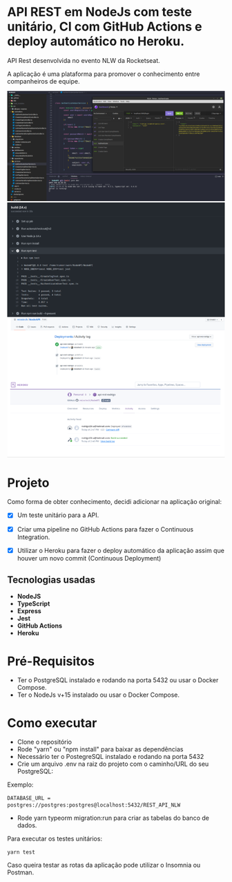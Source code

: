 # API REST em NodeJs com teste unitário, CI com GitHub Actions e deploy automático no Heroku.

API Rest desenvolvida no evento NLW da Rocketseat.

A aplicação é uma plataforma para promover o conhecimento entre companheiros de equipe. 

![Preview-Screens](https://github.com/reisstech/NodeAPI/blob/main/imgs_1.png)
![Preview-Screens](https://github.com/reisstech/NodeAPI/blob/main/imgs_2.png) 

# Projeto

Como forma de obter conhecimento, decidi adicionar na aplicação original:


- [x] Um teste unitário para a API.
- [x] Criar uma pipeline no GitHub Actions para fazer o Continuous Integration.
- [x] Utilizar o Heroku para fazer o deploy automático da aplicação assim que houver um novo commit (Continuous Deployment)


## Tecnologias usadas

* **NodeJS**
* **TypeScript**
*  **Express**
*  **Jest**
*  **GitHub Actions**
* **Heroku**

# Pré-Requisitos

* Ter o PostgreSQL instalado e rodando na porta 5432 ou usar o Docker Compose.
* Ter o NodeJs v+15 instalado ou usar o Docker Compose.

# Como executar

* Clone o repositório
* Rode "yarn" ou "npm install" para baixar as dependências
* Necessário ter o PostegreSQL instalado e rodando na porta 5432
* Crie um arquivo .env na raiz do projeto com o caminho/URL do seu PostgreSQL:

Exemplo:

```
DATABASE_URL = postgres://postgres:postgres@localhost:5432/REST_API_NLW
```
* Rode yarn typeorm migration:run para criar as tabelas do banco de dados.


Para executar os testes unitários:

```
yarn test
```

Caso queira testar as rotas da aplicação pode utilizar o Insomnia ou Postman.


